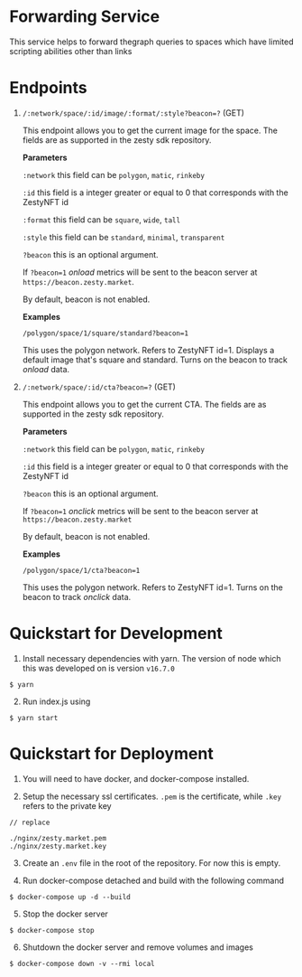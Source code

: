 # Forwarding Service
This service helps to forward thegraph queries to spaces which have limited scripting abilities other than links

# Endpoints
1. `/:network/space/:id/image/:format/:style?beacon=?` (GET)

    This endpoint allows you to get the current image for the space. The fields are as supported in the zesty sdk repository. 


    **Parameters**

    `:network` this field can be `polygon`, `matic`, `rinkeby`

    `:id` this field is a integer greater or equal to 0 that corresponds with the ZestyNFT id

    `:format` this field can be `square`, `wide`, `tall`

    `:style` this field can be `standard`, `minimal`, `transparent`

    `?beacon` this is an optional argument. 

    If `?beacon=1` _onload_ metrics will be sent to the beacon server at `https://beacon.zesty.market`.

    By default, beacon is not enabled.


    **Examples**

    `/polygon/space/1/square/standard?beacon=1`

    This uses the polygon network. Refers to ZestyNFT id=1. 
    Displays a default image that's square and standard.
    Turns on the beacon to track _onload_ data.


2. `/:network/space/:id/cta?beacon=?` (GET)

    This endpoint allows you to get the current CTA. The fields are as supported in the zesty sdk repository. 


    **Parameters**

    `:network` this field can be `polygon`, `matic`, `rinkeby`

    `:id` this field is a integer greater or equal to 0 that corresponds with the ZestyNFT id

    `?beacon` this is an optional argument. 

    If `?beacon=1` _onclick_ metrics will be sent to the beacon server at `https://beacon.zesty.market`

    By default, beacon is not enabled.


    **Examples**

    `/polygon/space/1/cta?beacon=1`

    This uses the polygon network. Refers to ZestyNFT id=1. 
    Turns on the beacon to track _onclick_ data.

# Quickstart for Development
1. Install necessary dependencies with yarn. The version of node which this was developed on is version `v16.7.0`
```shell
$ yarn
```
2. Run index.js using
```shell
$ yarn start
```

# Quickstart for Deployment
1. You will need to have docker, and docker-compose installed.

2. Setup the necessary ssl certificates. `.pem` is the certificate, while `.key` refers to the private key
```
// replace

./nginx/zesty.market.pem
./nginx/zesty.market.key
```

3. Create an `.env` file in the root of the repository. For now this is empty.

4. Run docker-compose detached and build with the following command
```shell
$ docker-compose up -d --build
```

5. Stop the docker server
```shell
$ docker-compose stop
```

6. Shutdown the docker server and remove volumes and images
```shell
$ docker-compose down -v --rmi local
```
